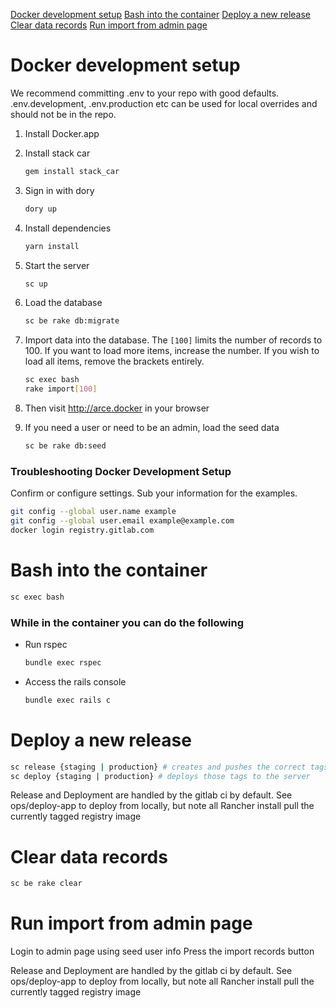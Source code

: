 [Docker development setup](#docker-development-setup)
[Bash into the container](#bash-into-the-container)
[Deploy a new release](#deploy-a-new-release)
[Clear data records](#clear-data-records)
[Run import from admin page](#run-import-from-admin-page)

# Docker development setup
We recommend committing .env to your repo with good defaults. .env.development, .env.production etc can be used for local overrides and should not be in the repo.

1) Install Docker.app

2) Install stack car
    ``` bash
    gem install stack_car
    ```

3) Sign in with dory
    ``` bash
    dory up
    ```

4) Install dependencies
    ``` bash
    yarn install
    ```

5) Start the server
    ``` bash
    sc up
    ```

6) Load the database
    ``` bash
    sc be rake db:migrate
    ```

7) Import data into the database. The `[100]` limits the number of records to 100. If you want to load more items, increase the number. If you wish to load all items, remove the brackets entirely.
    ``` bash
    sc exec bash
    rake import[100]
    ```

8) Then visit http://arce.docker in your browser

9) If you need a user or need to be an admin, load the seed data
    ``` bash
    sc be rake db:seed
    ```

### Troubleshooting Docker Development Setup
Confirm or configure settings. Sub your information for the examples.
``` bash
git config --global user.name example
git config --global user.email example@example.com
docker login registry.gitlab.com
```

# Bash into the container
``` bash
sc exec bash
```

### While in the container you can do the following
- Run rspec
    ``` bash
    bundle exec rspec
    ```
- Access the rails console
    ``` bash
    bundle exec rails c
    ```

# Deploy a new release
``` bash
sc release {staging | production} # creates and pushes the correct tags
sc deploy {staging | production} # deploys those tags to the server
```

Release and Deployment are handled by the gitlab ci by default. See ops/deploy-app to deploy from locally, but note all Rancher install pull the currently tagged registry image

# Clear data records
``` bash
sc be rake clear
```

# Run import from admin page
Login to admin page using seed user info
Press the import records button

Release and Deployment are handled by the gitlab ci by default. See ops/deploy-app to deploy from locally, but note all Rancher install pull the currently tagged registry image
